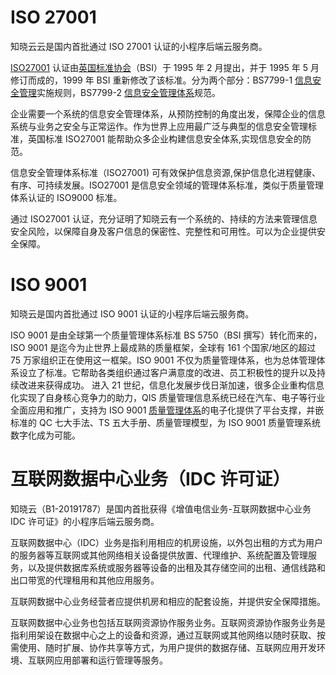 # ISO 27001 
知晓云云是国内首批通过 ISO 27001 认证的小程序后端云服务商。

[ISO27001](https://baike.baidu.com/item/ISO27001认证) 认证由[英国标准协会](https://baike.baidu.com/item/英国标准协会/1212185)（BSI）于 1995 年 2 月提出，并于 1995 年 5 月修订而成的，1999 年 BSI 重新修改了该标准。分为两个部分：BS7799-1 [信息安全管理](https://baike.baidu.com/item/信息安全管理/5679553)实施规则，BS7799-2 [信息安全管理体系](https://baike.baidu.com/item/信息安全管理体系/2651589)规范。

企业需要一个系统的信息安全管理体系，从预防控制的角度出发，保障企业的信息系统与业务之安全与正常运作。作为世界上应用最广泛与典型的信息安全管理标准，英国标准 ISO27001 能帮助众多企业构建信息安全体系,实现信息安全的防范。

信息安全管理体系标准（ISO27001) 可有效保护信息资源,保护信息化进程健康、有序、可持续发展。ISO27001 是信息安全领域的管理体系标准，类似于质量管理体系认证的 ISO9000 标准。

通过 ISO27001 认证，充分证明了知晓云有一个系统的、持续的方法来管理信息安全风险，以保障自身及客户信息的保密性、完整性和可用性。可以为企业提供安全保障。

# ISO 9001 
知晓云是国内首批通过 ISO 9001 认证的小程序后端云服务商。

ISO 9001 是由全球第一个质量管理体系标准 BS 5750（BSI 撰写）转化而来的，ISO 9001 是迄今为止世界上最成熟的质量框架，全球有 161 个国家/地区的超过 75 万家组织正在使用这一框架。ISO 9001 不仅为质量管理体系，也为总体管理体系设立了标准。它帮助各类组织通过客户满意度的改进、员工积极性的提升以及持续改进来获得成功。
进入 21 世纪，信息化发展步伐日渐加速，很多企业重构信息化实现了自身核心竞争力的助力，QIS 质量管理信息系统已经在汽车、电子等行业全面应用和推广，支持为 ISO 9001 [质量管理体系](https://baike.baidu.com/item/质量体系)的电子化提供了平台支撑，并嵌标准的 QC 七大手法、TS 五大手册、质量管理模型，为 ISO 9001 质量管理系统数字化成为可能。

# 互联网数据中心业务（IDC 许可证）
知晓云（B1-20191787）是国内首批获得《增值电信业务-互联网数据中心业务 IDC 许可证》的小程序后端云服务商。

互联网数据中心（IDC）业务是指利用相应的机房设施，以外包出租的方式为用户的服务器等互联网或其他网络相关设备提供放置、代理维护、系统配置及管理服务，以及提供数据库系统或服务器等设备的出租及其存储空间的出租、通信线路和出口带宽的代理租用和其他应用服务。

互联网数据中心业务经营者应提供机房和相应的配套设施，并提供安全保障措施。

互联网数据中心业务也包括互联网资源协作服务业务。互联网资源协作服务业务是指利用架设在数据中心之上的设备和资源，通过互联网或其他网络以随时获取、按需使用、随时扩展、协作共享等方式，为用户提供的数据存储、互联网应用开发环境、互联网应用部署和运行管理等服务。
